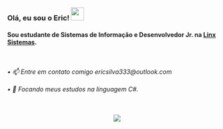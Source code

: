 
<h3>Olá, eu sou o Eric! <img src="https://raw.githubusercontent.com/kaueMarques/kaueMarques/master/hi.gif" height="30px"></h3>

<div>
  <h4>
    <p>Sou estudante de Sistemas de Informação e Desenvolvedor Jr. na <a href="https://www.linkedin.com/company/linxretail">Linx Sistemas</a>.</p>
    <br>
  </h4>
</div>

<h6>
  • 📫 Entre em contato comigo ericsilva333@outlook.com
    <br><br>
• 🌱 Focando meus estudos na linguagem C#.
  <br><br>
</h6>
  
##

<div align="center">
  <p>   
    <a href="https://www.linkedin.com/in/EricSSantos"><img src="https://img.shields.io/badge/LinkedIn-0077B5?style=for-the-badge&logo=linkedin&logoColor=white"></a>
  </p>
</div>
